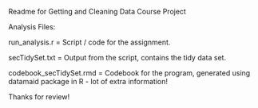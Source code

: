 Readme for Getting and Cleaning Data Course Project

Analysis Files: 

run_analysis.r = Script / code for the assignment. 

secTidySet.txt = Output from the script, contains the tidy data set. 

codebook_secTidySet.rmd = Codebook for the program, generated using datamaid package in R - lot of extra information! 

Thanks for review! 
